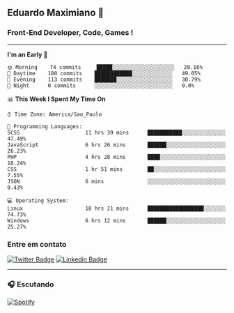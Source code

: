 ## Eduardo Maximiano 👋

### Front-End Developer, Code, Games !

---

<!--START_SECTION:waka-->
**I'm an Early 🐤** 

```text
🌞 Morning    74 commits     █████░░░░░░░░░░░░░░░░░░░░   20.16% 
🌆 Daytime    180 commits    ████████████░░░░░░░░░░░░░   49.05% 
🌃 Evening    113 commits    ███████░░░░░░░░░░░░░░░░░░   30.79% 
🌙 Night      0 commits      ░░░░░░░░░░░░░░░░░░░░░░░░░   0.0%

```


📊 **This Week I Spent My Time On** 

```text
⌚︎ Time Zone: America/Sao_Paulo

💬 Programming Languages: 
SCSS                     11 hrs 39 mins      ███████████░░░░░░░░░░░░░░   47.49% 
JavaScript               6 hrs 26 mins       ██████░░░░░░░░░░░░░░░░░░░   26.23% 
PHP                      4 hrs 28 mins       ████░░░░░░░░░░░░░░░░░░░░░   18.24% 
CSS                      1 hr 51 mins        ██░░░░░░░░░░░░░░░░░░░░░░░   7.55% 
JSON                     6 mins              ░░░░░░░░░░░░░░░░░░░░░░░░░   0.43%

💻 Operating System: 
Linux                    18 hrs 21 mins      ██████████████████░░░░░░░   74.73% 
Windows                  6 hrs 12 mins       ██████░░░░░░░░░░░░░░░░░░░   25.27%

```


<!--END_SECTION:waka-->

### Entre em contato

[![Twitter Badge](https://img.shields.io/badge/-@edmaxi-1ca0f1?style=flat-square&labelColor=1ca0f1&logo=twitter&logoColor=white&link=https://twitter.com/edmaxi)](https://twitter.com/edmaxi)
[![Linkedin Badge](https://img.shields.io/badge/-Eduardo_Maximiano-0077B5?style=flat-square&logo=Linkedin&logoColor=white&link=https://www.linkedin.com/in/maximiano-eduardo)](https://www.linkedin.com/in/maximiano-eduardo)

---

### 🎧 Escutando
[![Spotify](https://novatorem-sandy.vercel.app/api/spotify)](https://open.spotify.com/user/comgigo)
